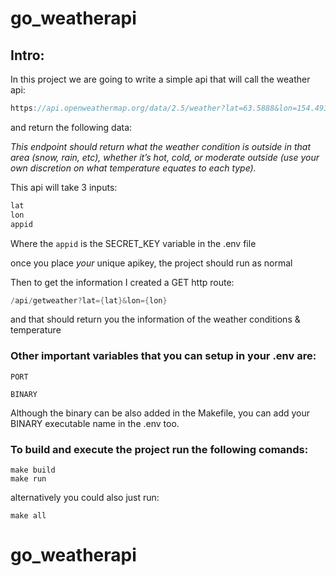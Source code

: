 # go_weatherapi

## Intro:

In this project we are going to write a simple api that will call the weather api:

```go
https://api.openweathermap.org/data/2.5/weather?lat=63.5888&lon=154.4931&appid=apiId
```

and return the following data:

*This endpoint should return what the weather condition is outside in that area (snow, rain,
etc), whether it’s hot, cold, or moderate outside (use your own discretion on what temperature equates to
each type).*

This api will take 3 inputs:

```go
lat
lon
appid
```

Where the `appid` is the SECRET_KEY variable in the .env file

once you place *your* unique apikey, the project should run as normal 

Then to get the information I created a GET http route:

```go
/api/getweather?lat={lat}&lon={lon}
```

and that should return you the information of the weather conditions & temperature

### Other important variables that you can setup in your .env are:

`PORT` 

`BINARY`

Although the binary can be also added in the Makefile, you can add your BINARY executable name in the .env too.

### To build and execute the project run the following comands:
```
make build
make run
```
alternatively you could also just run:
```
make all
```
# go_weatherapi
